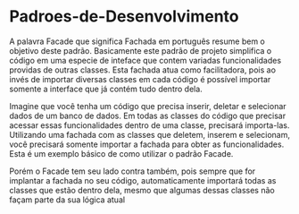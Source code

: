 # Padroes-de-Desenvolvimento

A palavra Facade que significa Fachada em português resume bem o objetivo deste padrão. Basicamente este padrão de projeto simplifica o código em uma especie de inteface que contem variadas funcionalidades providas de outras classes. Esta fachada atua como facilitadora, pois ao invés de importar diversas classes em cada código é possível importar somente a interface que já contém tudo dentro dela.

Imagine que você tenha um código que precisa inserir, deletar e selecionar dados de um banco de dados. Em todas as classes do código que precisar acessar essas funcionalidades dentro de uma classe, precisará importa-las. Utilizando uma fachada com as classes que deletem, inserem e selecionam, você precisará somente importar a fachada para obter as funcionalidades. Esta é um exemplo básico de como utilizar o padrão Facade.

Porém o Facade tem seu lado contra também, pois sempre que for implantar a fachada no seu código, automaticamente importará todas as classes que estão dentro dela, mesmo que algumas dessas classes não façam parte da sua lógica atual
